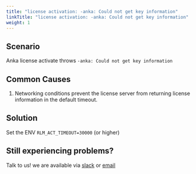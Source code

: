 ```yaml
---
title: "license activation: -anka: Could not get key information"
linkTitle: "license activation: -anka: Could not get key information"
weight: 1
---
```


## Scenario

Anka license activate throws `-anka: Could not get key information`

## Common Causes

1. Networking conditions prevent the license server from returning license information in the default timeout.

## Solution

Set the ENV `RLM_ACT_TIMEOUT=30000` (or higher)

## Still experiencing problems?

Talk to us! we are available via [slack](https://slack.veertu.com/) or [email](mailto:support@veertu.com)

